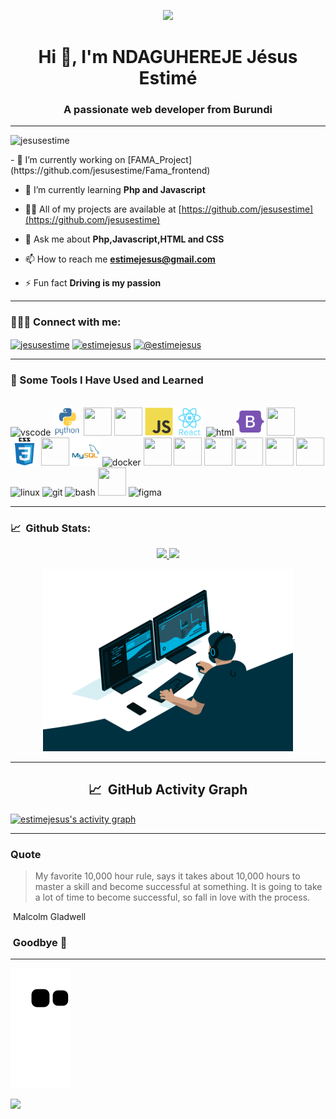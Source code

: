<p align="center">
  <img src="https://capsule-render.vercel.app/api?text=  Welcome !🕹️&animation=fadeIn&type=waving&color=gradient&height=100"/>
</p>
<h1 align="center">Hi 👋, I'm NDAGUHEREJE Jésus Estimé</h1>
<h3 align="center">A passionate web developer from Burundi</h3>
<hr>
<p align="left"> <img src="https://komarev.com/ghpvc/?username=jesusestime&label=Profile%20views&color=0e75b6&style=flat" alt="jesusestime" /> </p>
- 🔭 I’m currently working on [FAMA_Project](https://github.com/jesusestime/Fama_frontend)

- 🌱 I’m currently learning **Php and Javascript**

- 👨‍💻 All of my projects are available at [https://github.com/jesusestime](https://github.com/jesusestime)

- 💬 Ask me about **Php,Javascript,HTML and CSS**

- 📫 How to reach me **estimejesus@gmail.com**

- ⚡ Fun fact **Driving is my passion**

<hr>
<h3 align="left">👨🏻‍💻&nbsp;Connect with me:</h3>
<p align="left">
<a href="https://instagram.com/jesusestime" target="blank"><img align="center" src="https://raw.githubusercontent.com/rahuldkjain/github-profile-readme-generator/master/src/images/icons/Social/instagram.svg" alt="jesusestime" height="30" width="40" /></a>
<a href="https://www.hackerrank.com/estimejesus" target="blank"><img align="center" src="https://raw.githubusercontent.com/rahuldkjain/github-profile-readme-generator/master/src/images/icons/Social/hackerrank.svg" alt="estimejesus" height="30" width="40" /></a>
<a href="https://www.hackerearth.com/@estimejesus" target="blank"><img align="center" src="https://raw.githubusercontent.com/rahuldkjain/github-profile-readme-generator/master/src/images/icons/Social/hackerearth.svg" alt="@estimejesus" height="30" width="40" /></a>
</p>
<hr>
<h3 align="left">🚀&nbsp;Some Tools I Have Used and Learned</h3>
<p align="left"><div style="display: inline_block"><br>
<img src="https://cdn.jsdelivr.net/gh/devicons/devicon/icons/vscode/vscode-original.svg" alt="vscode" width="45" height="45"/>
<img src="https://raw.githubusercontent.com/devicons/devicon/master/icons/python/python-original-wordmark.svg" alt="python" width="45" height="45" />
<img src="https://cdn.jsdelivr.net/gh/devicons/devicon/icons/php/php-plain.svg" width="45" height="45"/>
<img src="https://cdn.jsdelivr.net/gh/devicons/devicon/icons/cplusplus/cplusplus-original.svg" width="45" height="45"/>
<img src="https://raw.githubusercontent.com/devicons/devicon/master/icons/javascript/javascript-original.svg" alt="javascript" width="45" height="45" />
<img src="https://raw.githubusercontent.com/devicons/devicon/master/icons/react/react-original-wordmark.svg" alt="react" width="45" height="45" />
<img src="https://cdn.jsdelivr.net/gh/devicons/devicon/icons/html5/html5-original.svg" alt="html" width="45" height="45"/>
<img src="https://raw.githubusercontent.com/devicons/devicon/master/icons/bootstrap/bootstrap-plain.svg" alt="bootstrap" width="45" height="45" />
<img src="https://cdn.jsdelivr.net/gh/devicons/devicon/icons/tailwindcss/tailwindcss-original-wordmark.svg" width="45" height="45"/>
<img src="https://raw.githubusercontent.com/devicons/devicon/master/icons/css3/css3-original-wordmark.svg" alt="css3" width="45" height="45" />
<img src="https://cdn.jsdelivr.net/gh/devicons/devicon/icons/symfony/symfony-original-wordmark.svg"width="45" height="45" />
<img src="https://raw.githubusercontent.com/devicons/devicon/master/icons/mysql/mysql-original-wordmark.svg" alt="mysql" width="45" height="45" />
<img src="https://cdn.jsdelivr.net/gh/devicons/devicon/icons/docker/docker-original.svg" alt="docker" width="45" height="45"/>
<img src="https://cdn.jsdelivr.net/gh/devicons/devicon/icons/heroku/heroku-plain-wordmark.svg" width="45" height="45"/>
<img src="https://cdn.jsdelivr.net/gh/devicons/devicon/icons/composer/composer-original.svg" width="45" height="45"/>
<img src="https://cdn.jsdelivr.net/gh/devicons/devicon/icons/npm/npm-original-wordmark.svg" width="45" height="45"/>
<img src="https://cdn.jsdelivr.net/gh/devicons/devicon/icons/trello/trello-plain-wordmark.svg" width="45" height="45"/>
<img src="https://cdn.jsdelivr.net/gh/devicons/devicon/icons/webpack/webpack-original-wordmark.svg" width="45" height="45"/>
<img src="https://cdn.jsdelivr.net/gh/devicons/devicon/icons/anaconda/anaconda-original-wordmark.svg" width="45" height="45" />                 
<img src="https://cdn.jsdelivr.net/gh/devicons/devicon/icons/linux/linux-original.svg" alt="linux" width="45" height="45"/>       
<img src="https://cdn.jsdelivr.net/gh/devicons/devicon/icons/git/git-original.svg" alt="git" width="45" height="45"/>
<img src="https://cdn.jsdelivr.net/gh/devicons/devicon/icons/bash/bash-original.svg" alt="bash" width="45" height="45"/>
<img src="https://cdn.jsdelivr.net/gh/devicons/devicon/icons/chrome/chrome-original-wordmark.svg" width="45" height="45" />    
<img src="https://cdn.jsdelivr.net/gh/devicons/devicon/icons/figma/figma-original.svg" alt="figma" width="45" height="45"/>  
</p>

<hr>
<h3 align="left">📈 &nbsp;Github Stats:</h3>
<p align="center">
<a href="https://github.com/jesusestime">
  <img height="180em" src="https://github-readme-stats.vercel.app/api?username=jesusestime&theme=noctis_minimus&show_icons=true" />
  <img height="180em" src="https://github-readme-stats.vercel.app/api/top-langs/?username=jesusestime&theme=noctis_minimus&layout=compact" />
</a></p>
<p align="center" style={border=2px black solid;margin-left=30px} style="margin-left: 30px;"> <img SRC="code.gif" width="400" height="292"></p>
<hr>
<h2 align="center">📈 &nbsp;GitHub Activity Graph</h2>

<a href="https://github.com/jesusestime"><img alt="estimejesus's activity graph" src="https://activity-graph.herokuapp.com/graph?username=jesusestime&bg_color=0e2239&color=58a6ff&line=114a88&point=58a6ff&hide_border=true" /></a>
<hr>

<h3>Quote</h3>

<blockquote>My favorite 10,000 hour rule, says it takes about 10,000 hours to master a skill and become successful at something. It is going to take a lot of time to become successful, so fall in love with the process.</blockquote>

&nbsp;Malcolm Gladwell
<br>
<h3 align="left">&nbsp;Goodbye 👋</h3>
<hr>

![Snake animation](https://github.com/jesusestime/jesusestime/blob/output/github-contribution-grid-snake.svg)

<p align="left">
  <img src="https://capsule-render.vercel.app/api?type=waving&color=gradient&height=100&section=footer"/>
</p>
